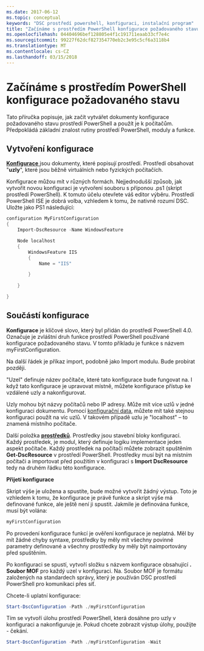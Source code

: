 ```yaml
---
ms.date: 2017-06-12
ms.topic: conceptual
keywords: "DSC prostředí powershell, konfiguraci, instalační program"
title: "Začínáme s prostředím PowerShell konfigurace požadovaného stavu"
ms.openlocfilehash: 04404696bef128805e4f1c191711eaab33cf7e4c
ms.sourcegitcommit: 99227f62dcf827354770eb2c3e95c5cf6a3118b4
ms.translationtype: MT
ms.contentlocale: cs-CZ
ms.lasthandoff: 03/15/2018
---
```

# <a name="getting-started-with-powershell-desired-state-configuration"></a>Začínáme s prostředím PowerShell konfigurace požadovaného stavu #

Tato příručka popisuje, jak začít vytvářet dokumenty konfigurace požadovaného stavu prostředí PowerShell a použít je k počítačům. Předpokládá základní znalost rutiny prostředí PowerShell, moduly a funkce. 


## <a name="create-a-configuration"></a>Vytvoření konfigurace ##

[**Konfigurace** ](https://msdn.microsoft.com/powershell/dsc/configurations) jsou dokumenty, které popisují prostředí. Prostředí obsahovat "**uzly**", které jsou běžně virtuálních nebo fyzických počítačích. 

Konfigurace můžou mít v různých formách. Nejjednodušší způsob, jak vytvořit novou konfiguraci je vytvoření souboru s příponou .ps1 (skript prostředí PowerShell). K tomuto účelu otevřete váš editor výběru. Prostředí PowerShell ISE je dobrá volba, vzhledem k tomu, že nativně rozumí DSC. Uložte jako PS1 následující:

```powershell
configuration MyFirstConfiguration
{
    Import-DscResource -Name WindowsFeature

    Node localhost
    {
        WindowsFeature IIS
        {
            Name = "IIS"

        }
        
    }

}
```
## <a name="parts-of-a-configuration"></a>Součástí konfigurace ##
**Konfigurace** je klíčové slovo, který byl přidán do prostředí PowerShell 4.0. Označuje je zvláštní druh funkce prostředí PowerShell používané konfigurace požadovaného stavu. V tomto příkladu je funkce s názvem myFirstConfiguration. 

Na další řádek je příkaz import, podobně jako Import modulu. Bude probírat později.

"Uzel" definuje název počítače, které tato konfigurace bude fungovat na. I když tato konfigurace je upravovat místně, můžete konfigurace přístup ke vzdálené uzly a nakonfigurovat. 

Uzly mohou být názvy počítačů nebo IP adresy. Může mít více uzlů v jedné konfiguraci dokumentu. Pomocí [konfigurační data](https://msdn.microsoft.com/powershell/dsc/configdata), můžete mít také stejnou konfiguraci použít na víc uzlů. V takovém případě uzlu je "localhost" – to znamená místního počítače. 

Další položka [ **prostředků**](https://msdn.microsoft.com/powershell/dsc/resources). Prostředky jsou stavební bloky konfigurací. Každý prostředek, je modul, který definuje logiku implementace jeden aspekt počítače. Každý prostředek na počítači můžete zobrazit spuštěním **Get-DscResource** v prostředí PowerShell. Prostředky musí být na místním počítači a importovat před použitím v konfiguraci s **Import DscResource** tedy na druhém řádku této konfigurace. 

**Přijetí konfigurace**

Skript výše je uložena a spustíte, bude možné vytvořit žádný výstup. Toto je vzhledem k tomu, že konfigurace je právě funkce a skript výše má definované funkce, ale ještě není ji spustit. Jakmile je definována funkce, musí být volána:
```powershell
myFirstConfiguration
```

Po provedení konfigurace funkcí je ověření konfigurace je neplatná. Měl by mít žádné chyby syntaxe, prostředky by měly mít všechny povinné parametry definované a všechny prostředky by měly být naimportovány před spuštěním.

Po konfiguraci se spustí, vytvoří složku s názvem konfigurace obsahující **. Soubor MOF** pro každý uzel v konfiguraci. Na. Soubor MOF je formátu založených na standardech správy, který je používán DSC prostředí PowerShell pro komunikaci přes síť.

Chcete-li uplatní konfigurace:
```powershell
Start-DscConfiguration -Path ./myFirstConfiguration
```
Tím se vytvoří úlohu prostředí PowerShell, která dosáhne pro uzly v konfiguraci a nakonfiguruje je. Pokud chcete zobrazit výstup úlohy, použijte - čekání. 
```powershell
Start-DscConfiguration -Path ./myFirstConfiguration -Wait
```

